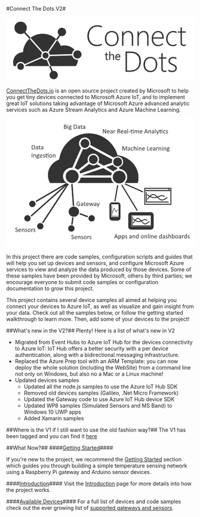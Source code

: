 #Connect The Dots V2#

![](images/CTD-logo-v5-02.png)

[ConnectTheDots.io](http://connectthedots.io) is an open source project created by Microsoft to help you get tiny devices connected to Microsoft Azure IoT, and to implement great IoT solutions taking advantage of Microsoft Azure advanced analytic services such as Azure Stream Analytics and Azure Machine Learning.

![](images/ConnectTheDots-architecture.png)


In this project there are code samples, configuration scripts and guides that will help you set up devices and sensors, and configure Microsoft Azure services to view and analyze the data produced by those devices. Some of these samples have been provided by Microsoft, others by third parties; we encourage everyone to submit code samples or configuration documentation to grow this project.

This project contains several device samples all aimed at helping you connect your devices to Azure IoT, as well as visualize and gain insight from your data.  Check out all the samples below, or follow the getting started walkthrough to learn more.  Then, add some of your devices to the project!

##What's new in the V2?##
Plenty!
Here is a list of what's new in V2

- Migrated from Event Hubs to Azure IoT Hub for the devices connectivity to Azure IoT: IoT Hub offers a better security with a per device authentication, along with a bidirectional messaging infrastructure.
- Replaced the Azure Prep tool with an ARM Template: you can now deploy the whole solution (including the WebSite) from a command line not only on Windows, but also no a Mac or a Linux machine!
- Updated devices samples
    - Updated all the node.js samples to use the Azure IoT Hub SDK
    - Removed old devices samples (Galileo, .Net Micro Framework)
    - Updated the Gateway code to use Azure IoT Hub device SDK
    - Updated WP8 samples (Simulated Sensors and MS Band) to Windows 10 UWP apps
    - Added Xamarin samples 

##Where is the V1 if I still want to use the old fashion way?##
The V1 has been tagged and you can find it [here](https://github.com/Azure/connectthedots/releases/tag/1.0)

##What Now?##
####[Getting Started](GettingStarted.md)####

If you're new to the project, we recommend the [Getting Started](GettingStarted.md) section which guides you through building a simple temperature sensing network using a Raspberry Pi gateway and Arduino sensor devices.  

####[Introduction](Introduction.md)####
Visit the [Introduction](Introduction.md) page for more details into how the project works.

####[Available Devices](SupportedDevices.md)####
For a full list of devices and code samples check out the ever growing list of [supported gateways and sensors](SupportedDevices.md).
